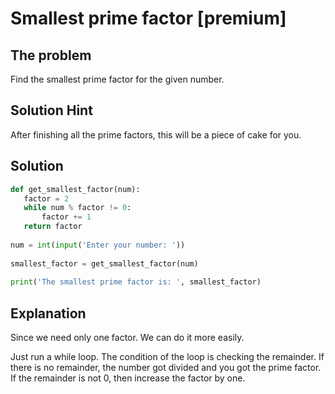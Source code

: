 # Smallest prime factor [premium]

## The problem
Find the smallest prime factor for the given number.

## Solution Hint
After finishing all the prime factors, this will be a piece of cake for you.

## Solution
```python
def get_smallest_factor(num):
   factor = 2
   while num % factor != 0:
       factor += 1
   return factor
 
num = int(input('Enter your number: '))
 
smallest_factor = get_smallest_factor(num)
 
print('The smallest prime factor is: ', smallest_factor)
```
 
## Explanation
Since we need only one factor. We can do it more easily. 

Just run a while loop. The condition of the loop is checking the remainder. If there is no remainder, the number got divided and you got the prime factor. If the remainder is not 0, then increase the factor by one.  

